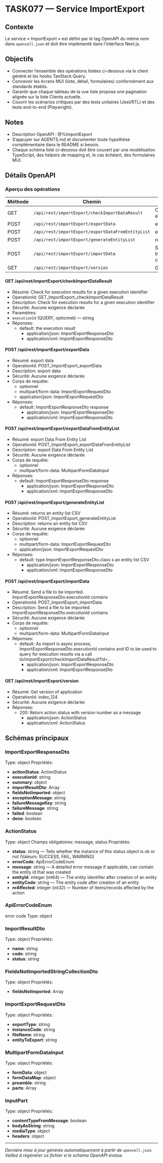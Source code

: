 # TASK077 — Service ImportExport

## Contexte
Le service « ImportExport » est défini par le tag OpenAPI du même nom dans `opencell.json` et doit être implémenté dans l'interface Next.js.

## Objectifs
- Connecter l’ensemble des opérations listées ci-dessous via le client généré et les hooks TanStack Query.
- Concevoir les écrans MUI (liste, détail, formulaires) conformément aux standards établis.
- Garantir que chaque tableau de la vue liste propose une pagination alignée sur la liste Clients actuelle.
- Couvrir les scénarios critiques par des tests unitaires (Jest/RTL) et des tests end-to-end (Playwright).

## Notes
- Description OpenAPI : @%ImportExport
- S’appuyer sur AGENTS.md et documenter toute hypothèse complémentaire dans le README si besoin.
- Chaque schéma listé ci-dessous doit être couvert par une modélisation TypeScript, des helpers de mapping et, le cas échéant, des formulaires MUI.

## Détails OpenAPI

### Aperçu des opérations

| Méthode | Chemin | Résumé | OperationId |
| --- | --- | --- | --- |
| GET | `/api/rest/importExport/checkImportDataResult` |  Check for execution results for a given execution identifier   |     GET_ImportExport_checkImportDataResult |
| POST | `/api/rest/importExport/exportData` |  export data   |     POST_ImportExport_exportData |
| POST | `/api/rest/importExport/exportDataFromEntityList` |  export Data From Entity List   |     POST_ImportExport_exportDataFromEntityList |
| POST | `/api/rest/importExport/generateEntityList` |  returns an entity list CSV  |     POST_ImportExport_generateEntityList |
| POST | `/api/rest/importExport/importData` |  Send a file to be imported. ImportExportResponseDto.executionId contains   |     POST_ImportExport_importData |
| GET | `/api/rest/importExport/version` | Get version of application | index_124 |

#### GET /api/rest/importExport/checkImportDataResult

- Résumé:  Check for execution results for a given execution identifier  
- OperationId:     GET_ImportExport_checkImportDataResult
- Description: Check for execution results for a given execution identifier
- Sécurité: Aucune exigence déclarée
- Paramètres:
- `executionId` (QUERY, optionnel) — string
- Réponses:
  - default: the execution result
    - application/json: ImportExportResponseDto
    - application/xml: ImportExportResponseDto

#### POST /api/rest/importExport/exportData

- Résumé:  export data  
- OperationId:     POST_ImportExport_exportData
- Description: export data
- Sécurité: Aucune exigence déclarée
- Corps de requête:
  - optionnel
  - multipart/form-data: ImportExportRequestDto
  - application/json: ImportExportRequestDto
- Réponses:
  - default: ImportExportResponseDto response
    - application/json: ImportExportResponseDto
    - application/xml: ImportExportResponseDto

#### POST /api/rest/importExport/exportDataFromEntityList

- Résumé:  export Data From Entity List  
- OperationId:     POST_ImportExport_exportDataFromEntityList
- Description: export Data From Entity List
- Sécurité: Aucune exigence déclarée
- Corps de requête:
  - optionnel
  - multipart/form-data: MultipartFormDataInput
- Réponses:
  - default: ImportExportResponseDto response
    - application/json: ImportExportResponseDto
    - application/xml: ImportExportResponseDto

#### POST /api/rest/importExport/generateEntityList

- Résumé:  returns an entity list CSV 
- OperationId:     POST_ImportExport_generateEntityList
- Description: returns an entity list CSV
- Sécurité: Aucune exigence déclarée
- Corps de requête:
  - optionnel
  - multipart/form-data: ImportExportRequestDto
  - application/json: ImportExportRequestDto
- Réponses:
  - default: type ImportExportResponseDto.class s an entity list CSV
    - application/json: ImportExportResponseDto
    - application/xml: ImportExportResponseDto

#### POST /api/rest/importExport/importData

- Résumé:  Send a file to be imported. ImportExportResponseDto.executionId contains  
- OperationId:     POST_ImportExport_importData
- Description: Send a file to be imported. ImportExportResponseDto.executionId contains
- Sécurité: Aucune exigence déclarée
- Corps de requête:
  - optionnel
  - multipart/form-data: MultipartFormDataInput
- Réponses:
  - default: As import is async process, ImportExportResponseDto.executionId contains and ID to be used to query for execution results via a call to/importExport/checkImportDataResult?id=..
    - application/json: ImportExportResponseDto
    - application/xml: ImportExportResponseDto

#### GET /api/rest/importExport/version

- Résumé: Get version of application
- OperationId: index_124
- Sécurité: Aucune exigence déclarée
- Réponses:
  - 200: Return action status with version number as a message
    - application/json: ActionStatus
    - application/xml: ActionStatus

## Schémas principaux

### ImportExportResponseDto
Type: object
Propriétés:
- **actionStatus**: ActionStatus
- **executionId**: string
- **summary**: object
- **importResultDto**: Array<ImportResultDto>
- **fieldsNotImported**: object
- **exceptionMessage**: string
- **failureMessageKey**: string
- **failureMessage**: string
- **failed**: boolean
- **done**: boolean

### ActionStatus
Type: object
Champs obligatoires: message, status
Propriétés:
- **status**: string — Tells whether the instance of this status object is ok or not (Valeurs: SUCCESS, FAIL, WARNING)
- **errorCode**: ApiErrorCodeEnum
- **message**: string — A detailed error message if applicable, can contain the entity id that was created
- **entityId**: integer (int64) — The entity identifier after creation of an entity
- **entityCode**: string — The entity code after creation of an entity
- **nrAffected**: integer (int32) — Number of items/records affected by the action

### ApiErrorCodeEnum
error code
Type: object

### ImportResultDto
Type: object
Propriétés:
- **name**: string
- **code**: string
- **status**: string

### FieldsNotImportedStringCollectionDto
Type: object
Propriétés:
- **fieldsNotImported**: Array<string>

### ImportExportRequestDto
Type: object
Propriétés:
- **exportType**: string
- **instanceCode**: string
- **fileName**: string
- **entityToExport**: string

### MultipartFormDataInput
Type: object
Propriétés:
- **formData**: object
- **formDataMap**: object
- **preamble**: string
- **parts**: Array<InputPart>

### InputPart
Type: object
Propriétés:
- **contentTypeFromMessage**: boolean
- **bodyAsString**: string
- **mediaType**: object
- **headers**: object

---

_Dernière mise à jour générée automatiquement à partir de `opencell.json`. Veillez à régénérer ce fichier si le schéma OpenAPI évolue._
